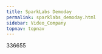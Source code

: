 ```yaml
---
title: SparkLabs Demoday
permalink: sparklabs_demoday.html
sidebar: Video_Company
topnav: topnav
---
```


336655